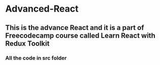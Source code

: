 # Advanced-React

## This is the advance React and it is a part of Freecodecamp course called Learn React with Redux Toolkit

### All the code in src folder
